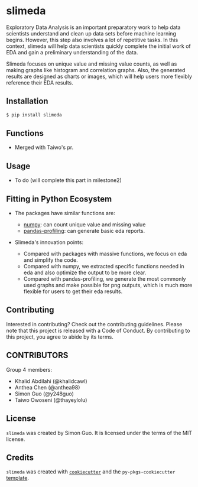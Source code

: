 # slimeda

Exploratory Data Analysis is an important preparatory work to help data scientists understand and clean up data sets before machine learning begins. However, this step also involves a lot of repetitive tasks. In this context, slimeda will help data scientists quickly complete the initial work of EDA and gain a preliminary understanding of the data.

Slimeda focuses on unique value and missing value counts, as well as making graphs like histogram and correlation graphs. Also, the generated results are designed as charts or images, which will help users more flexibly reference their EDA results.

## Installation

```bash
$ pip install slimeda
```
## Functions
- Merged with Taiwo's pr.
## Usage

- To do (will complete this part in milestone2)

## Fitting in Python Ecosystem
- The packages have similar functions are:
    - [numpy](https://numpy.org/): can count unique value and missing value
    - [pandas-profiling](https://pandas-profiling.github.io/pandas-profiling/docs/master/rtd/): can generate basic eda reports.

- Slimeda's innovation points:
    - Compared with packages with massive functions, we focus on eda and simplify the code.
    - Compared with numpy, we extracted specific functions needed in eda and also optimize the output to be more clear.
    - Compared with pandas-profiling, we generate the most commonly used graphs and make possible for png outputs, which is much more flexible for users to get their eda results.

## Contributing

Interested in contributing? Check out the contributing guidelines. Please note that this project is released with a Code of Conduct. By contributing to this project, you agree to abide by its terms.

## CONTRIBUTORS

Group 4 members:
- Khalid Abdilahi (@khalidcawl)
- Anthea Chen (@anthea98)
- Simon Guo (@y248guo)
- Taiwo Owoseni (@thayeylolu)


## License

`slimeda` was created by Simon Guo. It is licensed under the terms of the MIT license.

## Credits

`slimeda` was created with [`cookiecutter`](https://cookiecutter.readthedocs.io/en/latest/) and the `py-pkgs-cookiecutter` [template](https://github.com/py-pkgs/py-pkgs-cookiecutter).
